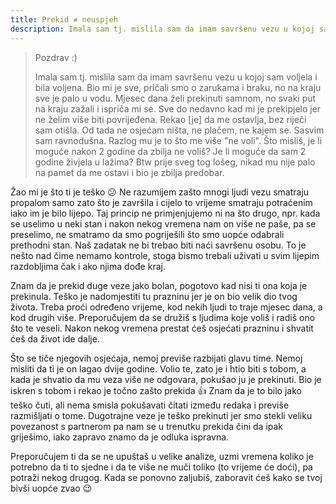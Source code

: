 ```yaml
---
title: Prekid ≠ neuspjeh
description: Imala sam tj. mislila sam da imam savršenu vezu u kojoj sam voljela i bila voljena. Bio mi je sve, pričali smo o zarukama i braku, no na kraju sve je palo u vodu.
---
```


> Pozdrav :)
>
> Imala sam tj. mislila sam da imam savršenu vezu u kojoj sam voljela i bila voljena. Bio mi je sve, pričali smo o zarukama i braku, no na kraju sve je palo u vodu. Mjesec dana želi prekinuti samnom, no svaki put na kraju zažali i ispriča mi se. Sve do nedavno kad mi je prekipjelo jer ne želim više biti povrijeđena. Rekao [je] da me ostavlja, bez riječi sam otišla. Od tada ne osjećam ništa, ne plačem, ne kajem se. Sasvim sam ravnodušna. Razlog mu je to što me više "ne voli". Što misliš, je li moguće nakon 2 godine da zbilja ne voliš? Je li moguće da sam 2 godine živjela u lažima? Btw prije sveg tog lošeg, nikad mu nije palo na pamet da me ostavi i bio je zbilja predobar.

Žao mi je što ti je teško :confused: Ne razumijem zašto mnogi ljudi vezu smatraju propalom samo zato što je završila i cijelo to vrijeme smatraju potraćenim iako im je bilo lijepo. Taj princip ne primjenjujemo ni na što drugo, npr. kada se uselimo u neki stan i nakon nekog vremena nam on više ne paše, pa se preselimo, ne smatramo da smo pogriješili što smo uopće odabrali prethodni stan. Naš zadatak ne bi trebao biti naći savršenu osobu. To je nešto nad čime nemamo kontrole, stoga bismo trebali uživati u svim lijepim razdobljima čak i ako njima dođe kraj.

Znam da je prekid duge veze jako bolan, pogotovo kad nisi ti ona koja je prekinula. Teško je nadomjestiti tu prazninu jer je on bio velik dio tvog života. Treba proći određeno vrijeme, kod nekih ljudi to traje mjesec dana, a kod drugih više. Preporučujem da se družiš s ljudima koje voliš i radiš ono što te veseli. Nakon nekog vremena prestat ćeš osjećati prazninu i shvatit ćeš da život ide dalje.

Što se tiče njegovih osjećaja, nemoj previše razbijati glavu time. Nemoj misliti da ti je on lagao dvije godine. Volio te, zato je i htio biti s tobom, a kada je shvatio da mu veza više ne odgovara, pokušao ju je prekinuti. Bio je iskren s tobom i rekao je točno zašto prekida :+1: Znam da je to bilo jako teško čuti, ali nema smisla pokušavati čitati između redaka i previše razmišljati o tome. Dugotrajne veze je teško prekinuti jer smo stekli veliku povezanost s partnerom pa nam se u trenutku prekida čini da ipak griješimo, iako zapravo znamo da je odluka ispravna.

Preporučujem ti da se ne upuštaš u velike analize, uzmi vremena koliko je potrebno da ti to sjedne i da te više ne muči toliko (to vrijeme će doći), pa potraži nekog drugog. Kada se ponovno zaljubiš, zaboravit ćeš kako se tvoj bivši uopće zvao :wink:
